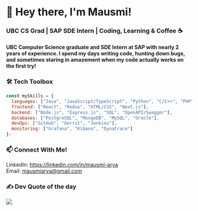 # 👋 Hey there, I'm Mausmi!
### UBC CS Grad | SAP SDE Intern | Coding, Learning & Coffee ☕
#### UBC Computer Science graduate and SDE Intern at SAP with nearly 2 years of experience. I spend my days writing code, hunting down bugs, and sometimes staring in amazement when my code actually works on the first try!

### 🛠️ Tech Toolbox  
```javascript
const mySkills = {
  languages: ["Java", "JavaScript/TypeScript", "Python", "C/C++", "PHP"],
  frontend: ["React", "Redux", "HTML/CSS", "Next.js"],
  backend: ["Node.js", "Express.js", "SQL", "OpenAPI/Swagger"],
  databases: ["PostgreSQL", "MongoDB", "MySQL", "Oracle"],
  devOps: ["GitHub", "Gerrit", "Jenkins"],
  monitoring: ["Grafana", "Kibana", "Dynatrace"]
};
```

### 📫 Connect With Me!<br>
LinkedIn: https://linkedin.com/in/mausmi-arya <br>
Email: mausmiarya@gmail.com

### ✍️ Dev Quote of the day
![](https://quotes-github-readme.vercel.app/api?type=horizontal&theme=radical)

<!-- Proudly created with GPRM ( https://gprm.itsvg.in ) -->
